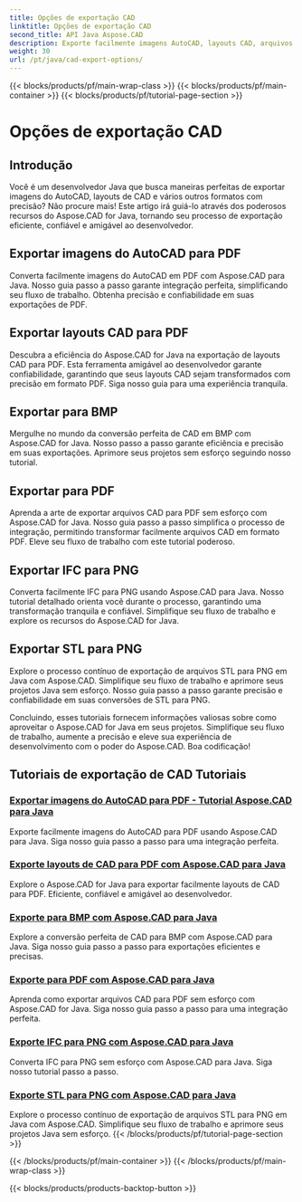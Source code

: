 ```yaml
---
title: Opções de exportação CAD
linktitle: Opções de exportação CAD
second_title: API Java Aspose.CAD
description: Exporte facilmente imagens AutoCAD, layouts CAD, arquivos IFC, STL para PDF, BMP, PNG usando Aspose.CAD para Java. Simplifique seu fluxo de trabalho com nossos tutoriais passo a passo.
weight: 30
url: /pt/java/cad-export-options/
---
```


{{< blocks/products/pf/main-wrap-class >}}
{{< blocks/products/pf/main-container >}}
{{< blocks/products/pf/tutorial-page-section >}}

# Opções de exportação CAD


## Introdução

Você é um desenvolvedor Java que busca maneiras perfeitas de exportar imagens do AutoCAD, layouts de CAD e vários outros formatos com precisão? Não procure mais! Este artigo irá guiá-lo através dos poderosos recursos do Aspose.CAD for Java, tornando seu processo de exportação eficiente, confiável e amigável ao desenvolvedor.

## Exportar imagens do AutoCAD para PDF

Converta facilmente imagens do AutoCAD em PDF com Aspose.CAD para Java. Nosso guia passo a passo garante integração perfeita, simplificando seu fluxo de trabalho. Obtenha precisão e confiabilidade em suas exportações de PDF.

## Exportar layouts CAD para PDF

Descubra a eficiência do Aspose.CAD for Java na exportação de layouts CAD para PDF. Esta ferramenta amigável ao desenvolvedor garante confiabilidade, garantindo que seus layouts CAD sejam transformados com precisão em formato PDF. Siga nosso guia para uma experiência tranquila.

## Exportar para BMP

Mergulhe no mundo da conversão perfeita de CAD em BMP com Aspose.CAD for Java. Nosso passo a passo garante eficiência e precisão em suas exportações. Aprimore seus projetos sem esforço seguindo nosso tutorial.

## Exportar para PDF

Aprenda a arte de exportar arquivos CAD para PDF sem esforço com Aspose.CAD for Java. Nosso guia passo a passo simplifica o processo de integração, permitindo transformar facilmente arquivos CAD em formato PDF. Eleve seu fluxo de trabalho com este tutorial poderoso.

## Exportar IFC para PNG

Converta facilmente IFC para PNG usando Aspose.CAD para Java. Nosso tutorial detalhado orienta você durante o processo, garantindo uma transformação tranquila e confiável. Simplifique seu fluxo de trabalho e explore os recursos do Aspose.CAD for Java.

## Exportar STL para PNG

Explore o processo contínuo de exportação de arquivos STL para PNG em Java com Aspose.CAD. Simplifique seu fluxo de trabalho e aprimore seus projetos Java sem esforço. Nosso guia passo a passo garante precisão e confiabilidade em suas conversões de STL para PNG.

Concluindo, esses tutoriais fornecem informações valiosas sobre como aproveitar o Aspose.CAD for Java em seus projetos. Simplifique seu fluxo de trabalho, aumente a precisão e eleve sua experiência de desenvolvimento com o poder do Aspose.CAD. Boa codificação!
## Tutoriais de exportação de CAD Tutoriais
### [Exportar imagens do AutoCAD para PDF - Tutorial Aspose.CAD para Java](./export-autocad-images-to-pdf/)
Exporte facilmente imagens do AutoCAD para PDF usando Aspose.CAD para Java. Siga nosso guia passo a passo para uma integração perfeita.
### [Exporte layouts de CAD para PDF com Aspose.CAD para Java](./export-cad-layouts-to-pdf/)
Explore o Aspose.CAD for Java para exportar facilmente layouts de CAD para PDF. Eficiente, confiável e amigável ao desenvolvedor.
### [Exporte para BMP com Aspose.CAD para Java](./export-to-bmp/)
Explore a conversão perfeita de CAD para BMP com Aspose.CAD para Java. Siga nosso guia passo a passo para exportações eficientes e precisas.
### [Exporte para PDF com Aspose.CAD para Java](./export-to-pdf/)
Aprenda como exportar arquivos CAD para PDF sem esforço com Aspose.CAD for Java. Siga nosso guia passo a passo para uma integração perfeita.
### [Exporte IFC para PNG com Aspose.CAD para Java](./export-ifc-to-png/)
Converta IFC para PNG sem esforço com Aspose.CAD para Java. Siga nosso tutorial passo a passo.
### [Exporte STL para PNG com Aspose.CAD para Java](./export-stl-to-png/)
Explore o processo contínuo de exportação de arquivos STL para PNG em Java com Aspose.CAD. Simplifique seu fluxo de trabalho e aprimore seus projetos Java sem esforço.
{{< /blocks/products/pf/tutorial-page-section >}}

{{< /blocks/products/pf/main-container >}}
{{< /blocks/products/pf/main-wrap-class >}}

{{< blocks/products/products-backtop-button >}}
